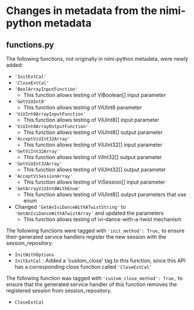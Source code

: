 # Changes in metadata from the nimi-python metadata

## functions.py

The following functions, not originally in nimi-python metadata, were newly added:
- `'InitExtCal'`
- `'CloseExtCal'`
- `'BoolArrayInputFunction'`
	- This function allows testing of ViBoolean[] input parameter
- `'GetViUInt8'`
	- This function allows testing of ViUInt8 parameter
- `'ViUInt8ArrayInputFunction'`
	- This function allows testing of ViUInt8[] input parameter
- `'ViUInt8ArrayOutputFunction'`
	- This function allows testing of ViUInt8[] output parameter
- `'AcceptViUInt32Array'`
	- This function allows testing of ViUInt32[] input parameter
- `'GetViInt32Array'`
	- This function allows testing of ViInt32[] output parameter
- `'GetViUInt32Array'`
	- This function allows testing of ViUInt32[] output parameter
- `'AcceptViSessionArray'`
	- This function allows testing of ViSession[] input parameter
- `'GetArrayViUInt8WithEnum'`
  - This function allows testing of ViUInt8[] output parameters that use enum
- Changed `'GetAnIviDanceWithATwistString'` to `'GetAnIviDanceWithATwistArray'` and updated the parameters
    -  This function allows testing of ivi-dance-with-a-twist mechanism
 
The following functions were tagged with `'init_method': True,` to ensure their generated service handlers register the new session
with the session_repository.
- `InitWithOptions`
- `InitExtCal` : Added a 'custom_close' tag to this function, since this API has a corresponding close function called `'CloseExtCal'`

The following function was tagged with `'custom_close_method': True,` to ensure that the generated service handler of this function removes
the registered session from session_repository.
- `CloseExtCal`
